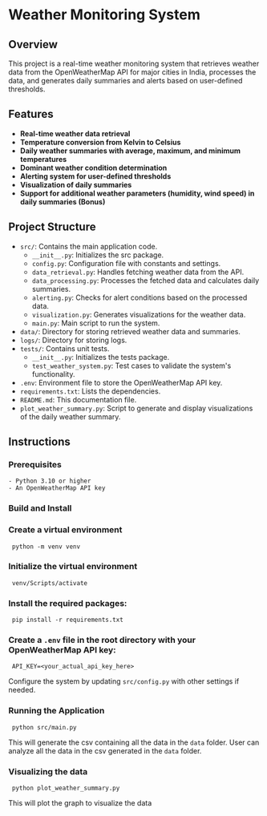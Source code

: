 # Weather Monitoring System

## Overview
This project is a real-time weather monitoring system that retrieves weather data from the OpenWeatherMap API for major cities in India, processes the data, and generates daily summaries and alerts based on user-defined thresholds.

## Features
- **Real-time weather data retrieval**
- **Temperature conversion from Kelvin to Celsius**
- **Daily weather summaries with average, maximum, and minimum temperatures**
- **Dominant weather condition determination**
- **Alerting system for user-defined thresholds**
- **Visualization of daily summaries**
- **Support for additional weather parameters (humidity, wind speed) in daily summaries (Bonus)**

## Project Structure

- `src/`: Contains the main application code.
  - `__init__.py`: Initializes the src package.
  - `config.py`: Configuration file with constants and settings.
  - `data_retrieval.py`: Handles fetching weather data from the API.
  - `data_processing.py`: Processes the fetched data and calculates daily summaries.
  - `alerting.py`: Checks for alert conditions based on the processed data.
  - `visualization.py`: Generates visualizations for the weather data.
  - `main.py`: Main script to run the system.
- `data/`: Directory for storing retrieved weather data and summaries.
- `logs/`: Directory for storing logs.
- `tests/`: Contains unit tests.
  - `__init__.py`: Initializes the tests package.
  - `test_weather_system.py`: Test cases to validate the system's functionality.
- `.env`: Environment file to store the OpenWeatherMap API key.
- `requirements.txt`: Lists the dependencies.
- `README.md`: This documentation file.
- `plot_weather_summary.py`: Script to generate and display visualizations of the daily weather summary.

## Instructions
### Prerequisites
    - Python 3.10 or higher
    - An OpenWeatherMap API key

### Build and Install
### Create a virtual environment 
     python -m venv venv
### Initialize the virtual environment 
     venv/Scripts/activate
### Install the required packages:
     pip install -r requirements.txt
### Create a `.env` file in the root directory with your OpenWeatherMap API key:
     API_KEY=<your_actual_api_key_here>

Configure the system by updating `src/config.py` with other settings if needed.

### Running the Application
     python src/main.py

This will generate the csv containing all the data in the `data` folder. User can analyze all the data in the csv generated in the `data` folder.

### Visualizing the data
     python plot_weather_summary.py

This will plot the graph to visualize the data
